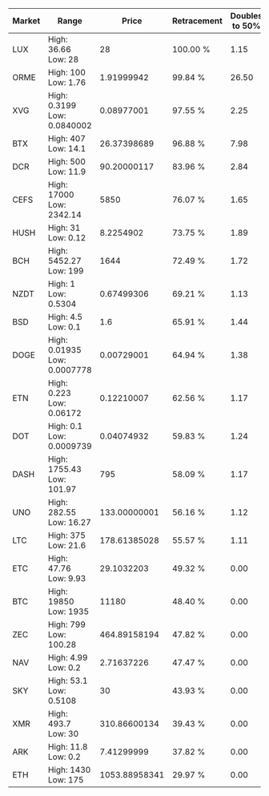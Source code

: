 | Market | Range | Price| Retracement | Doubles to 50% |
| --- | --- | --- | --- | --- |
| LUX | High: 36.66<br />Low: 28 | 28 | 100.00 % | 1.15 |
| ORME | High: 100<br />Low: 1.76 | 1.91999942 | 99.84 % | 26.50 |
| XVG | High: 0.3199<br />Low: 0.0840002 | 0.08977001 | 97.55 % | 2.25 |
| BTX | High: 407<br />Low: 14.1 | 26.37398689 | 96.88 % | 7.98 |
| DCR | High: 500<br />Low: 11.9 | 90.20000117 | 83.96 % | 2.84 |
| CEFS | High: 17000<br />Low: 2342.14 | 5850 | 76.07 % | 1.65 |
| HUSH | High: 31<br />Low: 0.12 | 8.2254902 | 73.75 % | 1.89 |
| BCH | High: 5452.27<br />Low: 199 | 1644 | 72.49 % | 1.72 |
| NZDT | High: 1<br />Low: 0.5304 | 0.67499306 | 69.21 % | 1.13 |
| BSD | High: 4.5<br />Low: 0.1 | 1.6 | 65.91 % | 1.44 |
| DOGE | High: 0.01935<br />Low: 0.0007778 | 0.00729001 | 64.94 % | 1.38 |
| ETN | High: 0.223<br />Low: 0.06172 | 0.12210007 | 62.56 % | 1.17 |
| DOT | High: 0.1<br />Low: 0.0009739 | 0.04074932 | 59.83 % | 1.24 |
| DASH | High: 1755.43<br />Low: 101.97 | 795 | 58.09 % | 1.17 |
| UNO | High: 282.55<br />Low: 16.27 | 133.00000001 | 56.16 % | 1.12 |
| LTC | High: 375<br />Low: 21.6 | 178.61385028 | 55.57 % | 1.11 |
| ETC | High: 47.76<br />Low: 9.93 | 29.1032203 | 49.32 % | 0.00 |
| BTC | High: 19850<br />Low: 1935 | 11180 | 48.40 % | 0.00 |
| ZEC | High: 799<br />Low: 100.28 | 464.89158194 | 47.82 % | 0.00 |
| NAV | High: 4.99<br />Low: 0.2 | 2.71637226 | 47.47 % | 0.00 |
| SKY | High: 53.1<br />Low: 0.5108 | 30 | 43.93 % | 0.00 |
| XMR | High: 493.7<br />Low: 30 | 310.86600134 | 39.43 % | 0.00 |
| ARK | High: 11.8<br />Low: 0.2 | 7.41299999 | 37.82 % | 0.00 |
| ETH | High: 1430<br />Low: 175 | 1053.88958341 | 29.97 % | 0.00 |
